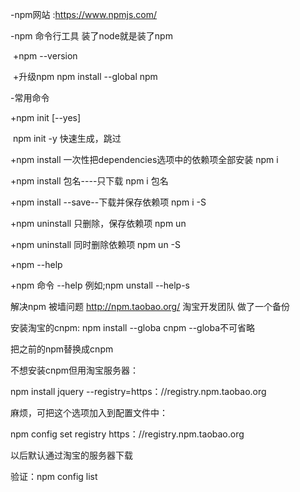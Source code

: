 -npm网站 :https://www.npmjs.com/

-npm 命令行工具   装了node就是装了npm

​	+npm --version

​	+升级npm npm install --global npm

-常用命令

 +npm init [--yes]

​	npm init -y 快速生成，跳过

+npm install 一次性把dependencies选项中的依赖项全部安装 npm i

+npm install 包名----只下载 npm i 包名

+npm install --save--下载并保存依赖项 npm i -S

+npm uninstall 只删除，保存依赖项 npm un

+npm uninstall 同时删除依赖项 npm un -S

+npm --help

+npm 命令 --help 例如;npm unstall --help-s



解决npm 被墙问题 http://npm.taobao.org/ 淘宝开发团队 做了一个备份

安装淘宝的cnpm: npm install --globa cnpm  --globa不可省略

把之前的npm替换成cnpm

不想安装cnpm但用淘宝服务器：

npm install jquery --registry=https：//registry.npm.taobao.org

麻烦，可把这个选项加入到配置文件中：

npm config set registry https：//registry.npm.taobao.org

以后默认通过淘宝的服务器下载

验证：npm config list




